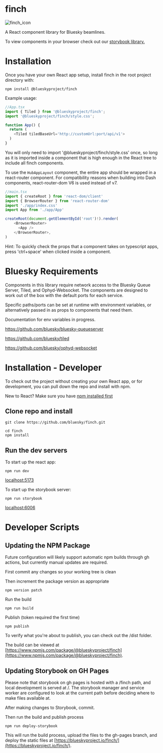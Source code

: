 
# finch

  ![finch_icon](https://github.com/user-attachments/assets/bf17cfe1-5df5-4fcd-8c4d-3a99982ce2fe)  
  
A React component library for Bluesky beamlines. 

To view components in your browser check out our [storybook library.](https://blueskyproject.io/finch)


#  Installation
Once you have your own React app setup, install finch in the root project directory with:
```
npm install @blueskyproject/finch
```

Example usage:
```js
//App.tsx
import { Tiled } from '@blueskyproject/finch';
import '@blueskyproject/finch/style.css';

function App() {
  return (
    <Tiled tiledBaseUrl='http://customUrl:port/api/v1'>
  )
}
```

You will only need to import '@blueskyproject/finch/style.css' once, so long as it is imported inside a component that is high enough in the React tree to include all finch components.

To use the `HubAppLayout` component, the entire app should be wrapped in a react-router component. For compatibility reasons when building into Dash components, react-router-dom V6 is used instead of v7.

```js
//main.tsx
import { createRoot } from 'react-dom/client'
import { BrowserRouter } from 'react-router-dom'
import './app/index.css'
import App from './app/App'

createRoot(document.getElementById('root')!).render(
    <BrowserRouter>
      <App />
    </BrowserRouter>,
)

```

Hint: To quickly check the props that a component takes on typescript apps, press 'ctrl+space' when clicked inside a component.

# Bluesky Requirements
Components in this library require network access to the Bluesky Queue Server, Tiled, and Ophyd-Websocket. The components are designed to work out of the box with the default ports for each service. 

Specific paths/ports can be set at runtime with environment variables, or alternatively passed in as props to components that need them. 

Documentation for env variables in progress.

https://github.com/bluesky/bluesky-queueserver

https://github.com/bluesky/tiled

https://github.com/bluesky/ophyd-websocket


# Installation - Developer
To check out the project without creating your own React app, or for development, you can pull down the repo and install with npm.

New to React? Make sure you have [npm installed first](https://docs.npmjs.com/downloading-and-installing-node-js-and-npm)

## Clone repo and install

```
git clone https://github.com/bluesky/finch.git
```

```
cd finch
npm install
```

## Run the dev servers
To start up the react app:
```
npm run dev
```

[localhost:5173](http://localhost:5173)

To start up the storybook server:
```
npm run storybook
```
[localhost:6006](http://localhost:6006)

# Developer Scripts

## Updating the NPM Package
Future configuration will likely support automatic npm builds through gh actions, but currently manual updates are required.

First commit any changes so your working tree is clean

Then increment the package version as appropriate

``` 
npm version patch 
```

Run the build

``` 
npm run build 
```

Publish (token required the first time)

```
npm publish
```

To verify what you're about to publish, you can check out the /dist folder.

The build can be viewed at [https://www.npmjs.com/package/@blueskyproject/finch](https://www.npmjs.com/package/@blueskyproject/finch).

## Updating Storybook on GH Pages
Please note that storybook on gh pages is hosted with a /finch path, and local development is served at /. The storybook manager and service worker are configured to look at the current path before deciding where to make files available at.

After making changes to Storybook, commit.

Then run the build and publish process

``` 
npm run deploy-storybook 
```

This will run the build process, upload the files to the gh-pages branch, and deploy the static files at [https://blueskyproject.io/finch/](https://blueskyproject.io/finch/).
